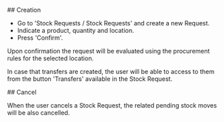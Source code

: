 \## Creation

- Go to 'Stock Requests / Stock Requests' and create a new Request.
- Indicate a product, quantity and location.
- Press 'Confirm'.

Upon confirmation the request will be evaluated using the procurement
rules for the selected location.

In case that transfers are created, the user will be able to access to
them from the button 'Transfers' available in the Stock Request.

\## Cancel

When the user cancels a Stock Request, the related pending stock moves
will be also cancelled.
